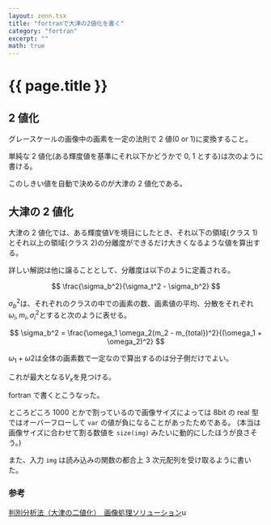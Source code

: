 ```yaml
---
layout: zenn.tsx
title: "fortranで大津の2値化を書く"
category: "fortran"
excerpt: ""
math: true
---
```


# {{ page.title }}

## 2 値化

グレースケールの画像中の画素を一定の法則で 2 値(0 or 1)に変換すること。

単純な 2 値化(ある輝度値を基準にそれ以下かどうかで 0, 1 とする)は次のように書ける。

<script src="https://gist.github.com/Omochice/67ed526561a484a3575e379ac1ae0c5c.js"></script>

このしきい値を自動で決めるのが大津の 2 値化である。

## 大津の 2 値化

大津の 2 値化では、ある輝度値$V$を境目にしたとき、それ以下の領域(クラス 1)とそれ以上の領域(クラス 2)の分離度ができるだけ大きくなるような値を算出する。

詳しい解説は他に譲ることとして、分離度は以下のように定義される。

$$
\frac{\sigma_b^2}{\sigma_t^2 - \sigma_b^2}
$$

$\sigma_b^2$は、それぞれのクラスの中での画素の数、画素値の平均、分散をそれぞれ$\omega_i, m_i, \sigma_i^2$とすると次のように表せる。

$$
\sigma_b^2 = \frac{\omega_1  \omega_2(m_2 - m_{total})^2}{(\omega_1 + \omega_2)^2}
$$

$\omega_1+\omega2$は全体の画素数で一定なので算出するのは分子側だけでよい。

これが最大となる$V_x$を見つける。

fortran で書くとこうなった。

<script src="https://gist.github.com/Omochice/2e112851dfd01c063ddaeb8e43a00297.js"></script>

ところどころ 1000 とかで割っているので画像サイズによっては 8bit の real 型ではオーバーフローして `var` の値が負になることがあったためである。
(本当は画像サイズに合わせて割る数値を `size(img)` みたいに動的にしたほうが良さそう。)

また、入力 `img` は読み込みの関数の都合上 3 次元配列を受け取るように書いた。

### 参考

[判別分析法（大津の二値化）　画像処理ソリューション](https://imagingsolution.blog.fc2.com/blog-entry-113.html)u
